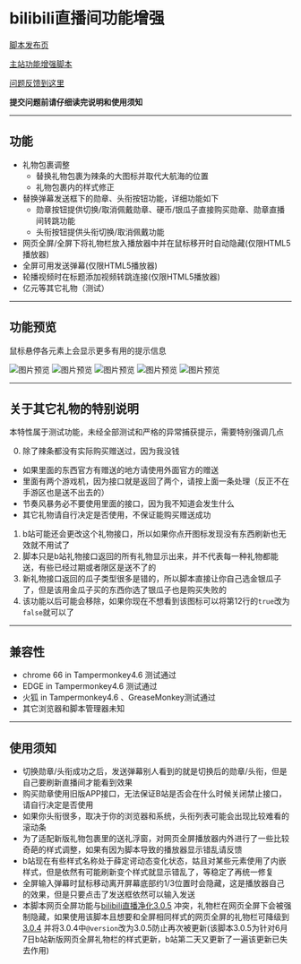 bilibili直播间功能增强
=======================

[脚本发布页](https://greasyfork.org/zh-CN/scripts/368635)

[主站功能增强脚本](https://greasyfork.org/zh-CN/scripts/368446)

[问题反馈到这里](https://github.com/indefined/UserScript-for-Bilibili/issues)

**提交问题前请仔细读完说明和使用须知**

-------------------------
## 功能

- 礼物包裹调整
  - 替换礼物包裹为辣条的大图标并取代大航海的位置
  - 礼物包裹内的样式修正
- 替换弹幕发送框下的勋章、头衔按钮功能，详细功能如下
  - 勋章按钮提供切换/取消佩戴勋章、硬币/银瓜子直接购买勋章、勋章直播间转跳功能
  - 头衔按钮提供头衔切换/取消佩戴功能
- 网页全屏/全屏下将礼物栏放入播放器中并在鼠标移开时自动隐藏(仅限HTML5播放器)
- 全屏可用发送弹幕(仅限HTML5播放器)
- 轮播视频时在标题添加视频转跳连接(仅限HTML5播放器)
- 亿元等其它礼物（测试）

-------------------------
## 功能预览

鼠标悬停各元素上会显示更多有用的提示信息

![图片预览](https://greasyfork.org/system/screenshots/screenshots/000/011/233/original/blivePlus.medal.png)
![图片预览](https://greasyfork.org/system/screenshots/screenshots/000/011/234/original/blivePlus.title.png)
![图片预览](https://greasyfork.org/system/screenshots/screenshots/000/011/399/original/blivePlus.giftPackage.jpg)
![图片预览](https://greasyfork.org/system/screenshots/screenshots/000/011/400/original/blivePlus.otherGift.jpg)
![图片预览](https://greasyfork.org/system/screenshots/screenshots/000/011/236/original/blivePlus.videoTitle.png)

-------------------------
## 关于其它礼物的特别说明

本特性属于测试功能，未经全部测试和严格的异常捕获提示，需要特别强调几点

0. 除了辣条都没有实际购买赠送过，因为我没钱
  - 如果里面的东西官方有赠送的地方请使用外面官方的赠送
  - 里面有两个游戏机，因为接口就是返回了两个，请按上面一条处理（反正不在手游区也是送不出去的）
  - 节奏风暴务必不要使用里面的接口，因为我不知道会发生什么
  - 其它礼物请自行决定是否使用，不保证能购买赠送成功
1. b站可能还会更改这个礼物接口，所以如果你点开图标发现没有东西刷新也无效就不用试了
2. 脚本只是b站礼物接口返回的所有礼物显示出来，并不代表每一种礼物都能送，有些已经过期或者限区是送不了的
3. 新礼物接口返回的瓜子类型很多是错的，所以脚本直接让你自己选金银瓜子了，但是该用金瓜子买的东西你选了银瓜子也是购买失败的
4. 该功能以后可能会移除，如果你现在不想看到该图标可以将第12行的`true`改为`false`就可以了

-------------------------
## 兼容性

- chrome 66 in Tampermonkey4.6 测试通过
- EDGE in Tampermonkey4.6 测试通过
- 火狐 in Tampermonkey4.6 、GreaseMonkey测试通过
- 其它浏览器和脚本管理器未知

-------------------------
## 使用须知

- 切换勋章/头衔成功之后，发送弹幕别人看到的就是切换后的勋章/头衔，但是自己要刷新直播间才能看到效果
- 购买勋章使用旧版APP接口，无法保证B站是否会在什么时候关闭禁止接口，请自行决定是否使用
- 如果你头衔很多，取决于你的浏览器和系统，头衔列表可能会出现比较难看的滚动条
- 为了适配新版礼物包裹里的送礼浮窗，对网页全屏播放器内外进行了一些比较奇葩的样式调整，如果有因为脚本导致的播放器显示错乱请反馈
- b站现在有些样式名称处于薛定谔动态变化状态，姑且对某些元素使用了内嵌样式，但是依然有可能刷新变个样式就显示错乱了，等稳定了再统一修复
- 全屏输入弹幕时鼠标移动离开屏幕底部约1/3位置时会隐藏，这是播放器自己的效果，但是只要点击了发送框依然可以输入发送
- 本脚本网页全屏功能与[bilibili直播净化3.0.5](https://greasyfork.org/zh-CN/scripts/21416?version=603765) 冲突，礼物栏在网页全屏下会被强制隐藏，如果使用该脚本且想要和全屏相同样式的网页全屏的礼物栏可降级到 [3.0.4](https://greasyfork.org/zh-CN/scripts/21416?version=257718) 并将3.0.4中`@version`改为3.0.5防止再次被更新(该脚本3.0.5为针对6月7日b站新版网页全屏礼物栏的样式更新，b站第二天又更新了一遍该更新已失去作用)